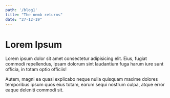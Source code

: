 ```yaml
---
path: '/blog1'
title: "The nemb returns"
date: "27-12-19"
---
```

<h1>Lorem Ipsum</h1>
<p>
  Lorem ipsum dolor sit amet consectetur adipisicing elit. Eius, fugiat commodi repellendus, ipsam dolorum sint laudantium fuga harum iure sunt officia, in totam optio officiis!
</p>
<p>
  Autem, magni ea quasi explicabo neque nulla quisquam maxime dolores temporibus ipsum quos eius totam, earum sequi nostrum culpa, atque error eaque deleniti commodi sit.
</p>
